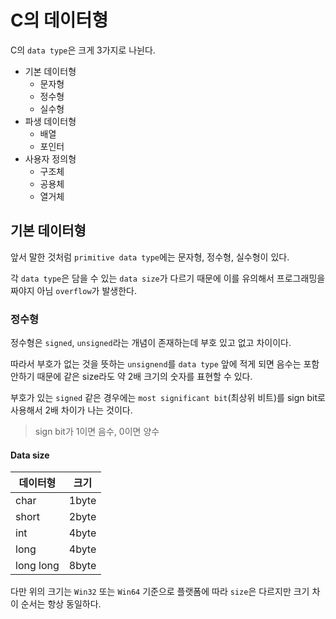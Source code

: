 # C의 데이터형

C의 `data type`은 크게 3가지로 나뉜다.

- 기본 데이터형
  - 문자형
  - 정수형
  - 실수형
- 파생 데이터형
  - 배열
  - 포인터
- 사용자 정의형
  - 구조체
  - 공용체
  - 열거체

## 기본 데이터형

앞서 말한 것처럼 `primitive data type`에는 문자형, 정수형, 실수형이 있다.

각 `data type`은 담을 수 있는 `data size`가 다르기 때문에 이를 유의해서 프로그래밍을 짜야지 아님 `overflow`가 발생한다.

### 정수형

정수형은 `signed`, `unsigned`라는 개념이 존재하는데 부호 있고 없고 차이이다.

따라서 부호가 없는 것을 뜻하는 `unsignend`를 `data type` 앞에 적게 되면 음수는 포함 안하기 때문에 같은 size라도 약 2배 크기의 숫자를 표현할 수 있다.

부호가 있는 `signed` 같은 경우에는 `most significant bit`(최상위 비트)를 sign bit로 사용해서 2배 차이가 나는 것이다.

> sign bit가 1이면 음수, 0이면 양수



#### Data size

|데이터형|크기|
|-|-|
|char|1byte|
|short|2byte|
|int|4byte|
|long|4byte|
|long long|8byte|

다만 위의 크기는 `Win32` 또는 `Win64` 기준으로 플랫폼에 따라 `size`은 다르지만 크기 차이 순서는 항상 동일하다.

